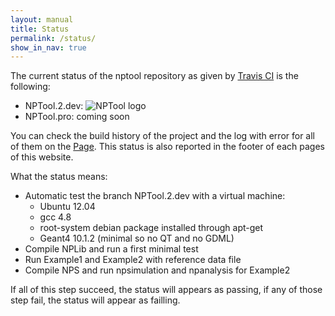 ```yaml
---
layout: manual 
title: Status 
permalink: /status/
show_in_nav: true
---
```


The current status of the nptool repository as given by [Travis CI][travis] is the following:

* NPTool.2.dev: ![NPTool logo](https://travis-ci.org/adrien-matta/nptool.svg?branch=NPTool.2.dev)
* NPTool.pro: coming soon

You can check the build history of the project and the log with error for all of them on the [Page][build-log].
This status is also reported in the footer of each pages of this website.


What the status means:

* Automatic test the branch NPTool.2.dev with a virtual machine:
  * Ubuntu 12.04  
  * gcc 4.8
  * root-system debian package installed through apt-get
  * Geant4 10.1.2 (minimal so no QT and no GDML)
* Compile NPLib and run a first minimal test
* Run Example1 and Example2 with reference data file
* Compile NPS and run npsimulation and npanalysis for Example2

If all of this step succeed, the status will appears as passing, if any of those step fail, the status will appear as failling.

[build-log]: https://travis-ci.org/adrien-matta/nptool/builds
[travis]: https://travis-ci.org/

